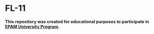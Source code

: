 # FL-11

#### This repository was created for educational purposes to participate in [**EPAM University Program**](https://www.training.epam.ua/).
